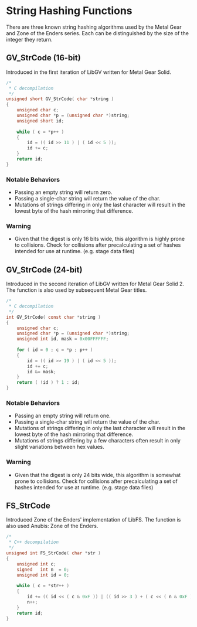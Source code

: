 
# String Hashing Functions

There are three known string hashing algorithms used by the Metal Gear and Zone of the Enders series. Each can be distinguished by the size of the integer they return.

## GV_StrCode (16-bit)

Introduced in the first iteration of LibGV written for Metal Gear Solid.

```c
/*
 * C decompilation
 */
unsigned short GV_StrCode( char *string )
{
	unsigned char c;
	unsigned char *p = (unsigned char *)string;
	unsigned short id;
	
	while ( c = *p++ )
	{
		id = (( id >> 11 ) | ( id << 5 ));
		id += c;
	}
	return id;
}
```

### Notable Behaviors

- Passing an empty string will return zero.
- Passing a single-char string will return the value of the char.
- Mutations of strings differing in only the last character will result in the lowest byte of the hash mirroring that difference.

### Warning

- Given that the digest is only 16 bits wide, this algorithm is highly prone to collisions. Check for collisions after precalculating a set of hashes intended for use at runtime. (e.g. stage data files)

## GV_StrCode (24-bit)

Introduced in the second iteration of LibGV written for Metal Gear Solid 2. The function is also used by subsequent Metal Gear titles.

```c
/*
 * C decompilation
 */
int GV_StrCode( const char *string )
{
	unsigned char c;
	unsigned char *p = (unsigned char *)string;
	unsigned int id, mask = 0x00FFFFFF;
	
	for ( id = 0 ; c = *p ; p++ )
	{
		id = (( id >> 19 ) | ( id << 5 ));
		id += c;
		id &= mask;
	}
	return ( !id ) ? 1 : id;
}
```

### Notable Behaviors

- Passing an empty string will return one.
- Passing a single-char string will return the value of the char.
- Mutations of strings differing in only the last character will result in the lowest byte of the hash mirroring that difference.
- Mutations of strings differing by a few characters often result in only slight variations between hex values.

### Warning

- Given that the digest is only 24 bits wide, this algorithm is somewhat prone to collisions. Check for collisions after precalculating a set of hashes intended for use at runtime. (e.g. stage data files)

## FS_StrCode

Introduced Zone of the Enders' implementation of LibFS. The function is also used Anubis: Zone of the Enders.

```cpp
/*
 * C++ decompilation
 */
unsigned int FS_StrCode( char *str )
{
	unsigned int c;
	signed   int n  = 0;
	unsigned int id = 0;
	
	while ( c = *str++ )
	{
		id += (( id << ( c & 0xF )) | (( id >> 3 ) + ( c << ( n & 0xF )) + c ));
		n++;
	}
	return id;
}
```

